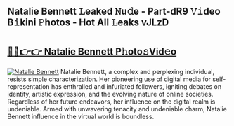 ## Natalie Bennett 𝙻eaked 𝙽u𝚍e - Part-dR9 𝚅𝚒deo B𝚒kini 𝙿hotos - Hot All 𝙻eaks vJLzD

# <h2><a href="http://ld4ztc.urlbe.top/?page=Natalie+Bennett">🔗🔗👉👉 Natalie Bennett P𝚑oto𝚜Vid𝚎o</a></h2>

[![Natalie Bennett](https://i.imgur.com/eBuTRDB.gif)](http://ld4ztc.urlbe.top/?page=Natalie+Bennett)
Natalie Bennett, a complex and perplexing individual, resists simple characterization. Her pioneering use of digital media for self-representation has enthralled and infuriated followers, igniting debates on identity, artistic expression, and the evolving nature of online societies. Regardless of her future endeavors, her influence on the digital realm is undeniable. Armed with unwavering tenacity and undeniable charm, Natalie Bennett influence in the virtual world is boundless.
